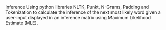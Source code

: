 Inference
Using python libraries NLTK, Punkt, N-Grams, Padding and Tokenization to calculate the inference of the next most likely word given a user-input displayed in an inference matrix using Maximum Likelihood Estimate (MLE).
